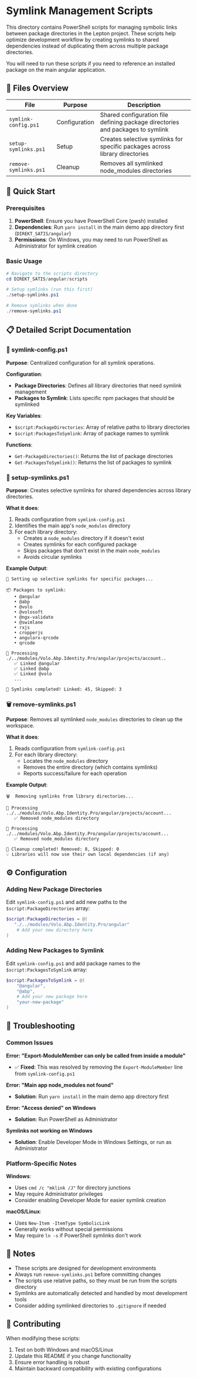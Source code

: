 # Symlink Management Scripts

This directory contains PowerShell scripts for managing symbolic links between package directories in the Lepton project. These scripts help optimize development workflow by creating symlinks to shared dependencies instead of duplicating them across multiple package directories.

You will need to run these scripts if you need to reference an installed package on the main angular application.

## 📁 Files Overview

| File                  | Purpose       | Description                                                                    |
| --------------------- | ------------- | ------------------------------------------------------------------------------ |
| `symlink-config.ps1`  | Configuration | Shared configuration file defining package directories and packages to symlink |
| `setup-symlinks.ps1`  | Setup         | Creates selective symlinks for specific packages across library directories    |
| `remove-symlinks.ps1` | Cleanup       | Removes all symlinked node_modules directories                                 |

## 🚀 Quick Start

### Prerequisites

1. **PowerShell**: Ensure you have PowerShell Core (pwsh) installed
2. **Dependencies**: Run `yarn install` in the main demo app directory first (`DIREKT_SATIS/angular`)
3. **Permissions**: On Windows, you may need to run PowerShell as Administrator for symlink creation

### Basic Usage

```powershell
# Navigate to the scripts directory
cd DIREKT_SATIS/angular/scripts

# Setup symlinks (run this first)
./setup-symlinks.ps1

# Remove symlinks when done
./remove-symlinks.ps1
```

## 📋 Detailed Script Documentation

### 🔧 symlink-config.ps1

**Purpose**: Centralized configuration for all symlink operations.

**Configuration**:

- **Package Directories**: Defines all library directories that need symlink management
- **Packages to Symlink**: Lists specific npm packages that should be symlinked

**Key Variables**:

- `$script:PackageDirectories`: Array of relative paths to library directories
- `$script:PackagesToSymlink`: Array of package names to symlink

**Functions**:

- `Get-PackageDirectories()`: Returns the list of package directories
- `Get-PackagesToSymlink()`: Returns the list of packages to symlink

### 🔗 setup-symlinks.ps1

**Purpose**: Creates selective symlinks for shared dependencies across library directories.

**What it does**:

1. Reads configuration from `symlink-config.ps1`
2. Identifies the main app's `node_modules` directory
3. For each library directory:
   - Creates a `node_modules` directory if it doesn't exist
   - Creates symlinks for each configured package
   - Skips packages that don't exist in the main `node_modules`
   - Avoids circular symlinks

**Example Output**:

```
🔗 Setting up selective symlinks for specific packages...

📦 Packages to symlink:
   • @angular
   • @abp
   • @volo
   • @volosoft
   • @ngx-validate
   • @swimlane
   • rxjs
   • cropperjs
   • angularx-qrcode
   • qrcode

📁 Processing ./../modules/Volo.Abp.Identity.Pro/angular/projects/account..
   ✅ Linked @angular
   ✅ Linked @abp
   ✅ Linked @volo
   ...

🎉 Symlinks completed! Linked: 45, Skipped: 3
```

### 🗑️ remove-symlinks.ps1

**Purpose**: Removes all symlinked `node_modules` directories to clean up the workspace.

**What it does**:

1. Reads configuration from `symlink-config.ps1`
2. For each library directory:
   - Locates the `node_modules` directory
   - Removes the entire directory (which contains symlinks)
   - Reports success/failure for each operation

**Example Output**:

```
🗑️  Removing symlinks from library directories...

📁 Processing ../../modules/Volo.Abp.Identity.Pro/angular/projects/account...
   ✅ Removed node_modules directory

📁 Processing ./../modules/Volo.Abp.Identity.Pro/angular/projects/account...
   ✅ Removed node_modules directory

🎉 Cleanup completed! Removed: 8, Skipped: 0
💡 Libraries will now use their own local dependencies (if any)
```

## ⚙️ Configuration

### Adding New Package Directories

Edit `symlink-config.ps1` and add new paths to the `$script:PackageDirectories` array:

```powershell
$script:PackageDirectories = @(
   "./../modules/Volo.Abp.Identity.Pro/angular"
    # Add your new directory here
)
```

### Adding New Packages to Symlink

Edit `symlink-config.ps1` and add package names to the `$script:PackagesToSymlink` array:

```powershell
$script:PackagesToSymlink = @(
    "@angular",
    "@abp",
    # Add your new package here
    "your-new-package"
)
```

## 🚨 Troubleshooting

### Common Issues

**Error: "Export-ModuleMember can only be called from inside a module"**

- ✅ **Fixed**: This was resolved by removing the `Export-ModuleMember` line from `symlink-config.ps1`

**Error: "Main app node_modules not found"**

- **Solution**: Run `yarn install` in the main demo app directory first

**Error: "Access denied" on Windows**

- **Solution**: Run PowerShell as Administrator

**Symlinks not working on Windows**

- **Solution**: Enable Developer Mode in Windows Settings, or run as Administrator

### Platform-Specific Notes

**Windows**:

- Uses `cmd /c "mklink /J"` for directory junctions
- May require Administrator privileges
- Consider enabling Developer Mode for easier symlink creation

**macOS/Linux**:

- Uses `New-Item -ItemType SymbolicLink`
- Generally works without special permissions
- May require `ln -s` if PowerShell symlinks don't work

## 📝 Notes

- These scripts are designed for development environments
- Always run `remove-symlinks.ps1` before committing changes
- The scripts use relative paths, so they must be run from the scripts directory
- Symlinks are automatically detected and handled by most development tools
- Consider adding symlinked directories to `.gitignore` if needed

## 🤝 Contributing

When modifying these scripts:

1. Test on both Windows and macOS/Linux
2. Update this README if you change functionality
3. Ensure error handling is robust
4. Maintain backward compatibility with existing configurations
